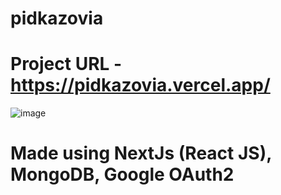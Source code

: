 # pidkazovia

# Project URL - https://pidkazovia.vercel.app/ 
![image](https://github.com/TheCodePassion/pidkazovia/assets/133754950/49fa132e-791e-41e6-8082-f36c422e0e97)


# Made using NextJs (React JS), MongoDB, Google OAuth2
